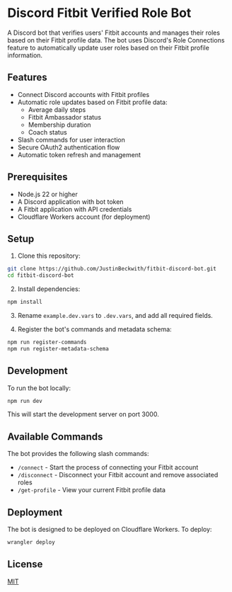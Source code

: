 # Discord Fitbit Verified Role Bot

A Discord bot that verifies users' Fitbit accounts and manages their roles based on their Fitbit profile data. The bot uses Discord's Role Connections feature to automatically update user roles based on their Fitbit profile information.

## Features

- Connect Discord accounts with Fitbit profiles
- Automatic role updates based on Fitbit profile data:
  - Average daily steps
  - Fitbit Ambassador status
  - Membership duration
  - Coach status
- Slash commands for user interaction
- Secure OAuth2 authentication flow
- Automatic token refresh and management

## Prerequisites

- Node.js 22 or higher
- A Discord application with bot token
- A Fitbit application with API credentials
- Cloudflare Workers account (for deployment)

## Setup

1. Clone this repository:

```bash
git clone https://github.com/JustinBeckwith/fitbit-discord-bot.git
cd fitbit-discord-bot
```

2. Install dependencies:

```bash
npm install
```

3. Rename `example.dev.vars` to `.dev.vars`, and add all required fields.

4. Register the bot's commands and metadata schema:

```bash
npm run register-commands
npm run register-metadata-schema
```

## Development

To run the bot locally:

```bash
npm run dev
```

This will start the development server on port 3000.

## Available Commands

The bot provides the following slash commands:

- `/connect` - Start the process of connecting your Fitbit account
- `/disconnect` - Disconnect your Fitbit account and remove associated roles
- `/get-profile` - View your current Fitbit profile data

## Deployment

The bot is designed to be deployed on Cloudflare Workers. To deploy:

```bash
wrangler deploy
```

## License

[MIT](LICENSE)
